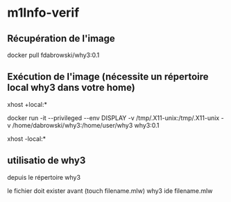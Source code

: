 # m1Info-verif

## Récupération de l'image

docker pull fdabrowski/why3:0.1

## Exécution de l'image (nécessite un répertoire local why3 dans votre home)

xhost +local:*

docker run -it --privileged --env DISPLAY -v /tmp/.X11-unix:/tmp/.X11-unix -v /home/dabrowski/why3:/home/user/why3 why3:0.1

xhost -local:*

## utilisatio de why3 

depuis le répertoire why3
  
  le fichier doit exister avant (touch filename.mlw)
  why3 ide filename.mlw
  
  
